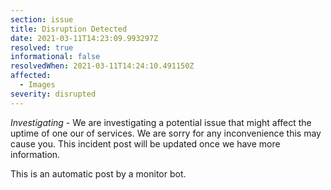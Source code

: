 ```yaml
---
section: issue
title: Disruption Detected
date: 2021-03-11T14:23:09.993297Z
resolved: true
informational: false
resolvedWhen: 2021-03-11T14:24:10.491150Z
affected:
  - Images
severity: disrupted
---
```

*Investigating* - We are investigating a potential issue that might affect the uptime of one our of services. We are sorry for any inconvenience this may cause you. This incident post will be updated once we have more information.

This is an automatic post by a monitor bot.
        
